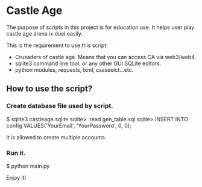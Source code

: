# Castle Age

The purpose of scripts in this project is for education use. It helps
user play castle age arena ix duel easily.

This is the requirement to use this script:
- Crusaders of castle age. Means that you can access CA via web3/web4.
- sqlite3 command line tool, or any other GUI SQLite editors.
- python modules, requests, lxml, cssseelct...etc.


## How to use the script?

### Create database file used by script.
$ sqlite3 castleage.sqlite
sqlite> .read gen_table.sql
sqlite> INSERT INTO config VALUES('YourEmail', 'YourPassword', 0, 0);

It is allowed to create multiple accounts.

### Run it.
$ python main.py

Enjoy it!

